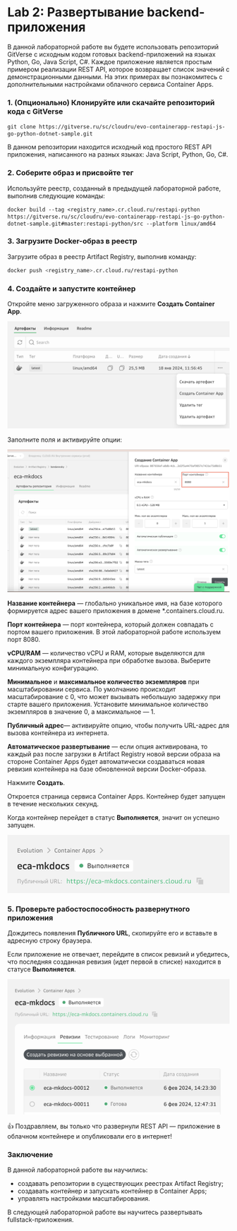 # Lab 2: Развертывание backend-приложения

В данной лабораторной работе вы будете использовать репозиторий GitVerse с исходным кодом готовых backend-приложений на языках Python, Go, Java Script, C#. Каждое приложение является простым примером реализации REST API, которое возвращает список значений с демонстрационными данными. На этих примерах вы познакомитесь с дополнительными настройками облачного сервиса Container Apps.

### 1. (Опционально) Клонируйте или скачайте репозиторий кода c GitVerse

```
git clone https://gitverse.ru/sc/cloudru/evo-containerapp-restapi-js-go-python-dotnet-sample.git 
``` 
В данном репозитории находится исходный код простого REST API приложения, написанного на разных языках: Java Script, Python, Go, C#.

### 2. Соберите образ и присвойте тег 
Используйте реестр, созданный в предыдущей лабораторной работе, выполнив следующие команды:

```shell
docker build --tag <registry_name>.cr.cloud.ru/restapi-python https://gitverse.ru/sc/cloudru/evo-containerapp-restapi-js-go-python-dotnet-sample.git#master:restapi-python/src --platform linux/amd64
```

### 3. Загрузите Docker-образ в реестр

Загрузите образ в реестр Artifact Registry, выполнив команду:

```bash
docker push <registry_name>.cr.cloud.ru/restapi-python
```

### 4. Создайте и запустите контейнер

Откройте меню загруженного образа и нажмите **Создать Container App**. 

![revision-running](images/lab1/run_from_ar.png)

Заполните поля и активируйте опции:

![run_from_ar_form](images/lab1/run_from_ar_form.png)

**Название контейнера** — глобально уникальное имя, на базе которого формируется адрес вашего приложения в домене *.containers.cloud.ru.

**Порт контейнера** — порт контейнера, который должен совпадать с портом вашего приложения. В этой лабораторной работе используем порт 8080.

**vCPU/RAM** — количество vCPU и RAM, которые выделяются для каждого экземпляра контейнера при обработке вызова. Выберите минимальную конфигурацию.

**Минимальное** и **максимальное количество экземпляров** при масштабировании сервиса. По умолчанию происходит масштабирование с 0, что может вызывать небольшую задержку при старте вашего приложения. Установите минимальное количество экземпляров в значение 0, а максимальное — 1.

**Публичный адрес**— активируйте опцию, чтобы получить URL-адрес для вызова контейнера из интернета.

**Автоматическое развертывание** — если опция активирована, то каждый раз после загрузки в Artifact Registry новой версии образа на стороне Container Apps будет автоматически создаваться новая ревизия контейнера на базе обновленной версии Docker-образа. 

Нажмите **Создать**.

Откроется страница сервиса Container Apps. 
Контейнер будет запущен в течение нескольких секунд.

Когда контейнер перейдет в статус **Выполняется**, значит он успешно запущен.

![revision-running](images/lab1/ca_running.png)

### 5. Проверьте рабостоспособность развернутного приложения

Дождитесь появления **Публичного URL**, скопируйте его и вставьте в адресную строку браузера.

Если приложение не отвечает, перейдите в список ревизий и убедитесь, что последняя созданная ревизия (идет первой в списке) находится в статусе **Выполняется**.

![revision-running](images/lab1/revision_running.png)
    
:thumbsup: Поздравляем, вы только что развернули REST API — приложение в облачном контейнере и опубликовали его в интернет!  

### Заключение
В данной лабораторной работе вы научились:

- создавать репозитории в существующих реестрах Artifact Registry;
- создавать контейнер и запускать контейнер в Container Apps;
- управлять настройками масштабирования. 

В следующей лабораторной работе вы научитесь развертывать fullstack-приложения.